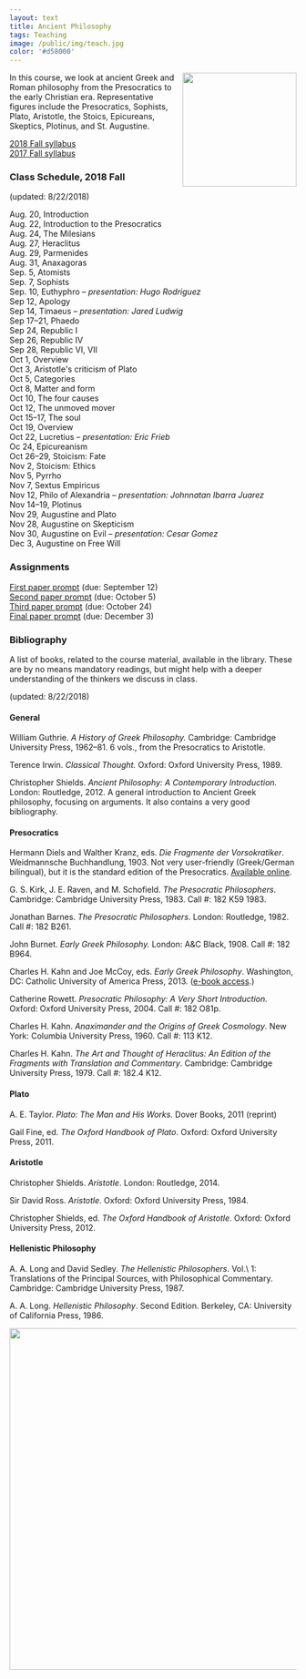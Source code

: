 ```yaml
---
layout: text
title: Ancient Philosophy
tags: Teaching
image: /public/img/teach.jpg
color: '#d58000'
---
```


<img class="img-single" align="right" src="/public/img/greek.jpg" width="200">

In this course, we look at ancient Greek and Roman philosophy from the Presocratics to the early Christian era. Representative figures include the Presocratics, Sophists, Plato, Aristotle, the Stoics, Epicureans, Skeptics, Plotinus, and St. Augustine.


<a href="http://zitavtoth.com/2_teaching/Ancient2018.pdf">2018 Fall syllabus</a>
<br>
<a href="http://zitavtoth.com/2_teaching/Ancient2017.pdf">2017 Fall syllabus</a>



### Class Schedule, 2018 Fall
(updated: 8/22/2018)

Aug. 20, Introduction
<br> Aug. 22, Introduction to the Presocratics
<br> Aug. 24, The Milesians
<br> Aug. 27, Heraclitus
<br> Aug. 29, Parmenides
<br> Aug. 31, Anaxagoras
<br> Sep. 5, Atomists
<br> Sep. 7, Sophists
<br> Sep. 10, Euthyphro – *presentation: Hugo Rodriguez*
<br> Sep 12, Apology
<br> Sep 14, Timaeus – *presentation: Jared Ludwig*
<br> Sep 17–21, Phaedo
<br> Sep 24, Republic I
<br> Sep 26, Republic IV
<br> Sep 28, Republic VI, VII
<br> Oct 1, Overview
<br> Oct 3, Aristotle's criticism of Plato
<br> Oct 5, Categories
<br> Oct 8, Matter and form
<br> Oct 10, The four causes
<br> Oct 12, The unmoved mover
<br> Oct 15–17, The soul
<br> Oct 19, Overview
<br> Oct 22, Lucretius – *presentation: Eric Frieb*
<br> Oc 24, Epicureanism
<br> Oct 26–29, Stoicism: Fate
<br> Nov 2, Stoicism: Ethics
<br> Nov 5, Pyrrho
<br> Nov 7, Sextus Empiricus
<br> Nov 12, Philo of Alexandria – *presentation: Johnnatan Ibarra Juarez*
<br> Nov 14–19, Plotinus
<br> Nov 29, Augustine and Plato
<br> Nov 28, Augustine on Skepticism
<br> Nov 30, Augustine on Evil – *presentation: Cesar Gomez*
<br> Dec 3, Augustine on Free Will


### Assignments

<a href="http://zitavtoth.com/2_teaching/Ancient_1stpaper.pdf">First paper prompt</a> (due: September 12)
<br> <a href="http://zitavtoth.com/2_teaching/Ancient_2ndpaper.pdf">Second paper prompt</a> (due: October 5)
<br> <a href="http://zitavtoth.com/2_teaching/Ancient_3rdpaper.pdf">Third paper prompt</a> (due: October 24)
<br> <a href="http://zitavtoth.com/2_teaching/Ancient_4thpaper.pdf">Final paper prompt</a> (due: December 3)


### Bibliography
A list of books, related to the course material, available in the library. These are by no means mandatory readings, but might help with a deeper understanding of the thinkers we discuss in class.

(updated: 8/22/2018)

#### General

William Guthrie. _A History of Greek Philosophy._ Cambridge: Cambridge University Press, 1962–81. 6 vols., from the Presocratics to Aristotle.

Terence Irwin. _Classical Thought._ Oxford: Oxford University Press, 1989.

Christopher Shields. *Ancient Philosophy: A Contemporary Introduction.* London: Routledge, 2012. A general introduction to Ancient Greek philosophy, focusing on arguments. It also contains a very good bibliography.

#### Presocratics

Hermann Diels and Walther Kranz, eds. _Die Fragmente der Vorsokratiker_. Weidmannsche Buchhandlung, 1903. Not very user-friendly (Greek/German bilingual), but it is the standard edition of the Presocratics. <a href="https://archive.org/details/diefragmenteder00krangoog" target="_blank">Available online</a>.

G. S. Kirk, J. E. Raven, and M. Schofield. *The Presocratic Philosophers*. Cambridge: Cambridge University Press, 1983. Call #: 182 K59 1983.

Jonathan Barnes. *The Presocratic Philosophers*. London: Routledge, 1982. Call #: 182 B261.

John Burnet. *Early Greek Philosophy.* London: A&C Black, 1908. Call #: 182 B964.

Charles H. Kahn and Joe McCoy, eds. _Early Greek Philosophy_. Washington, DC: Catholic University of America Press, 2013. (<a href="https://kc-towers.searchmobius.org:443/record=b2708436~S16" target="_blank">e-book access</a>.)

Catherine Rowett. *Presocratic Philosophy: A Very Short Introduction.* Oxford: Oxford University Press, 2004. Call #: 182 O81p.

Charles H. Kahn. _Anaximander and the Origins of Greek Cosmology_. New York: Columbia University Press, 1960. Call #: 113 K12.

Charles H. Kahn. _The Art and Thought of Heraclitus: An Edition of the Fragments with Translation and Commentary_. Cambridge: Cambridge University Press, 1979. Call #: 182.4 K12.

#### Plato

A. E. Taylor. _Plato: The Man and His Works._ Dover Books, 2011 (reprint)

Gail Fine, ed. _The Oxford Handbook of Plato_. Oxford: Oxford University Press, 2011.

#### Aristotle

Christopher Shields. _Aristotle_.  London: Routledge, 2014.

Sir David Ross. _Aristotle_. Oxford: Oxford University Press, 1984.

Christopher Shields, ed. _The Oxford Handbook of Aristotle_. Oxford: Oxford University Press, 2012.

#### Hellenistic Philosophy

A. A. Long and David Sedley. _The Hellenistic Philosophers_. Vol.\ 1: Translations of the Principal Sources, with Philosophical Commentary. Cambridge: Cambridge University Press, 1987.

A. A. Long. _Hellenistic Philosophy_. Second Edition. Berkeley, CA: University of California Press, 1986.

<img class="img-single" align="left" src="/public/img/greece.jpg" width="600">
